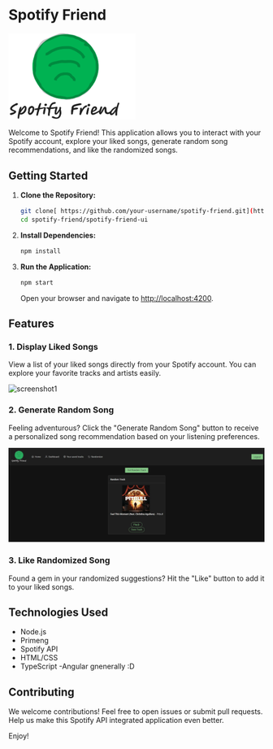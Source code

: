 # Spotify Friend

<img src="logo.png" alt="Project Logo" width="250"/>

Welcome to Spotify Friend! This application allows you to interact with your Spotify account, explore your liked songs, generate random song recommendations, and like the randomized songs.

## Getting Started

1. **Clone the Repository:**
    ```bash
    git clone[ https://github.com/your-username/spotify-friend.git](https://github.com/RafalSzyg-cdetheglbe/spotify-friend.git)
    cd spotify-friend/spotify-friend-ui
    ```

2. **Install Dependencies:**
    ```bash
    npm install
    ```
    
3. **Run the Application:**
    ```bash
    npm start
    ```
    Open your browser and navigate to [http://localhost:4200](http://localhost:4200).

## Features

### 1. Display Liked Songs

View a list of your liked songs directly from your Spotify account. You can explore your favorite tracks and artists easily.

![screenshot1](app1.jpg)

### 2. Generate Random Song

Feeling adventurous? Click the "Generate Random Song" button to receive a personalized song recommendation based on your listening preferences.

![screenshot2](app2.jpg)

### 3. Like Randomized Song

Found a gem in your randomized suggestions? Hit the "Like" button to add it to your liked songs.

## Technologies Used

- Node.js
- Primeng
- Spotify API
- HTML/CSS
- TypeScript
-Angular gnenerally :D

## Contributing

We welcome contributions! Feel free to open issues or submit pull requests. Help us make this Spotify API integrated application even better.

Enjoy!
